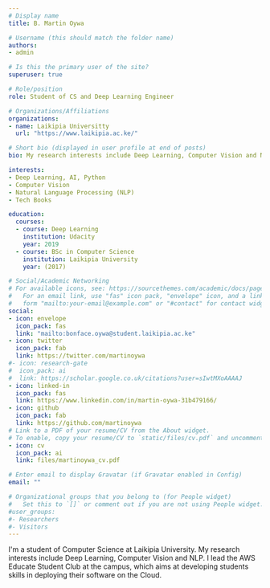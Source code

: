 ```yaml
---
# Display name
title: B. Martin Oywa

# Username (this should match the folder name)
authors:
- admin

# Is this the primary user of the site?
superuser: true

# Role/position
role: Student of CS and Deep Learning Engineer

# Organizations/Affiliations
organizations:
- name: Laikipia Universitty
  url: "https://www.laikipia.ac.ke/"

# Short bio (displayed in user profile at end of posts)
bio: My research interests include Deep Learning, Computer Vision and NLP.

interests:
- Deep Learning, AI, Python
- Computer Vision
- Natural Language Processing (NLP)
- Tech Books

education:
  courses:
  - course: Deep Learning
    institution: Udacity
    year: 2019
  - course: BSc in Computer Science
    institution: Laikipia University
    year: (2017)

# Social/Academic Networking
# For available icons, see: https://sourcethemes.com/academic/docs/page-builder/#icons
#   For an email link, use "fas" icon pack, "envelope" icon, and a link in the
#   form "mailto:your-email@example.com" or "#contact" for contact widget.
social:
- icon: envelope
  icon_pack: fas
  link: "mailto:bonface.oywa@student.laikipia.ac.ke"
- icon: twitter
  icon_pack: fab
  link: https://twitter.com/martinoywa
#- icon: research-gate
#  icon_pack: ai
#  link: https://scholar.google.co.uk/citations?user=sIwtMXoAAAAJ
- icon: linked-in
  icon_pack: fas
  link: https://www.linkedin.com/in/martin-oywa-31b479166/
- icon: github
  icon_pack: fab
  link: https://github.com/martinoywa
# Link to a PDF of your resume/CV from the About widget.
# To enable, copy your resume/CV to `static/files/cv.pdf` and uncomment the lines below.
- icon: cv
  icon_pack: ai
  link: files/martinoywa_cv.pdf

# Enter email to display Gravatar (if Gravatar enabled in Config)
email: ""

# Organizational groups that you belong to (for People widget)
#   Set this to `[]` or comment out if you are not using People widget.
#user_groups:
#- Researchers
#- Visitors
---
```


I'm a student of Computer Science at Laikipia University. My research interests include Deep Learning, Computer Vision and NLP. I lead the AWS Educate Student Club at the campus, which aims at developing students skills in deploying their software on the Cloud.